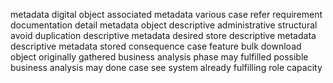 metadata digital object associated metadata various case refer requirement documentation detail metadata object descriptive administrative structural avoid duplication descriptive metadata desired store descriptive metadata descriptive metadata stored consequence case feature bulk download object originally gathered business analysis phase may fulfilled possible business analysis may done case see system already fulfilling role capacity